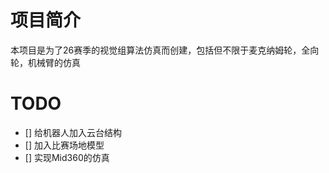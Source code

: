 # 项目简介

本项目是为了26赛季的视觉组算法仿真而创建，包括但不限于麦克纳姆轮，全向轮，机械臂的仿真

# TODO

- [] 给机器人加入云台结构
- [] 加入比赛场地模型
- [] 实现Mid360的仿真
  